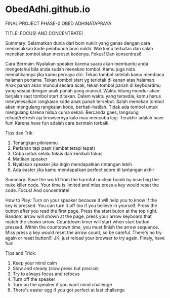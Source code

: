 # ObedAdhi.github.io
FINAL PROJECT PHASE-0 
OBED ADHINATAPRAYA

TITLE: FOCUS! AND CONCENTRATE!

Summary: 
Selamatkan dunia dari bom nuklir yang ganas dengan cara memasukkan kode pembunuh bom nuklir.
Waktumu terbatas dan salah menekan tombol akan mereset kodenya.
Fokus! Dan konsentrasi!

Cara Bermain:
Nyalakan speaker karena suara akan membantu anda mengetahui bila anda sudah menekan tombol.
Kamu juga nida mematikannya jika kamu percaya diri.
Tekan tombol setelah kamu membaca halaman pertama.
Tekan tombol start yg terletak di kanan atas halaman.
Anak panah akan muncul secara acak, tekan tombol panah di keyboardmu yang sesuai dengan anak panah yang muncul.
Waktu hitung mundur akan berjalan saat tombol start ditekan.
Dalam waktu yang tersedia, kamu harus menyelesaikan rangkaian kode anak panah tersebut.
Salah menekan tombol akan mengulang rangkaian kode, berhati-hatilah.
Tidak ada tombol untuk mengulang karena hidup cuma sekali.
Bercanda gaes, langsung reload/refresh aja browsernya kalo mau mencoba lagi.
Terakhir adalah have fun! Karena have fun adalah cara bermain terbaik.

Tips dan Trik:
1. Tenangkan pikiranmu
2. Perlahan tapi pasti (lambat tetapi tepat)
3. Coba untuk selalu fokus dan kembali fokus
4. Matikan speaker
5. Nyalakan speaker jika ingin mendapatkan rintangan lebih
6. Ada easter jika kamu mendapatkan perfect score di tantangan akhir

Summary:
Save the world from the harmful nuclear bomb by inserting the nuke killer code.
Your time is limited and miss press a key would reset the code.
Focus! And concentrate!

How to Play:
Turn on your speaker because it will help you to know if the key is pressed.
You can turn it off too if you believe in yourself.
Press the button after you read the first page.
Press the start buton at the top right.
Random arrow will shown at the page, press your arrow keyboard that match the shown arrow.
Countdown timer will start when start button pressed.
Within the countdown time, you must finish the arrow sequence.
Miss press a key would reset the arrow count, so be careful.
There's no try again or reset button!!!
JK, just reload your browser to try again.
Finaly, have fun!

Tips and Trick:
1. Keep your mind calm
2. Slow and steady (slow press but precise)
3. Try to always focus and refocus
4. Turn off the speaker
5. Turn on the speaker if you want mind challenge
6. There's easter egg if you got perfect at last challenge